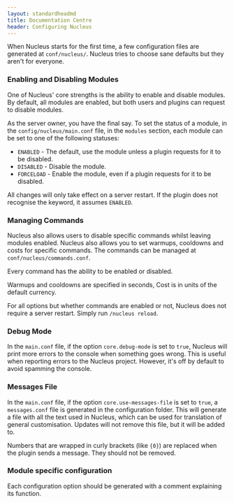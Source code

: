 ```yaml
---
layout: standardheadmd
title: Documentation Centre
header: Configuring Nucleus
---
```


When Nucleus starts for the first time, a few configuration files are generated at `conf/nucleus/`. Nucleus tries to choose sane defaults
but they aren't for everyone.

### Enabling and Disabling Modules

One of Nucleus' core strengths is the ability to enable and disable modules. By default, all modules are enabled, but both users
and plugins can request to disable modules.

As the server owner, you have the final say. To set the status of a module, in the `config/nucleus/main.conf` file, in the `modules` section, each module can be set to one of the
following statuses:

* `ENABLED` - The default, use the module unless a plugin requests for it to be disabled.
* `DISABLED` - Disable the module.
* `FORCELOAD` - Enable the module, even if a plugin requests for it to be disabled.

All changes will only take effect on a server restart. If the plugin does not recognise the keyword, it assumes `ENABLED`.

### Managing Commands

Nucleus also allows users to disable specific commands whilst leaving modules enabled. Nucleus also allows you to set warmups,
cooldowns and costs for specific commands. The commands can be managed at `conf/nucleus/commands.conf`.

Every command has the ability to be enabled or disabled.

Warmups and cooldowns are specified in seconds, Cost is in units of the default currency.

For all options but whether commands are enabled or not, Nucleus does not require a server restart. Simply run `/nucleus reload`.

### Debug Mode

In the `main.conf` file, if the option `core.debug-mode` is set to `true`, Nucleus will print more errors to the console when something goes wrong. This is useful
when reporting errors to the Nucleus project. However, it's off by default to avoid spamming the console.

### Messages File

In the `main.conf` file, if the option `core.use-messages-file` is set to `true`, a `messages.conf` file is generated in the configuration folder.
This will generate a file with all the text used in Nucleus, which can be used for translation of general customisation.
Updates will not remove this file, but it will be added to.

Numbers that are wrapped in curly brackets (like `{0}`) are replaced when the plugin sends a message. They should not be
removed.

### Module specific configuration

Each configuration option should be generated with a comment explaining its function.